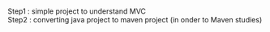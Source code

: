 
<br> Step1 : simple project to understand MVC
<br> Step2 : converting java project to maven project (in onder to Maven studies)
